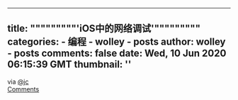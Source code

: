 
---
title: """""""""'iOS中的网络调试'"""""""""
categories: 
    - 编程
    - wolley - posts
author: wolley - posts
comments: false
date: Wed, 10 Jun 2020 06:15:39 GMT
thumbnail: ''
---

<div>   
via <a href="https://wolley.io/user/jc">@jc</a><br><a href="https://wolley.io/item/5ee07a8b5506f800112f1c79">Comments</a>  
</div>
            